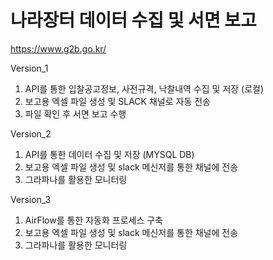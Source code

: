 # 나라장터 데이터 수집 및 서면 보고

https://www.g2b.go.kr/

Version_1
1. API를 통한 입찰공고정보, 사전규격, 낙찰내역 수집 및 저장 (로컬)
2. 보고용 엑셀 파일 생성 및 SLACK 채널로 자동 전송
3. 파일 확인 후 서면 보고 수행

Version_2
1. API를 통한 데이터 수집 및 저장 (MYSQL DB)
2. 보고용 엑셀 파일 생성 및 slack 메신저를 통한 채널에 전송
3. 그라파나를 활용한 모니터링

Version_3
1. AirFlow를 통한 자동화 프로세스 구축
2. 보고용 엑셀 파일 생성 및 slack 메신저를 통한 채널에 전송
3. 그라파나를 활용한 모니터링